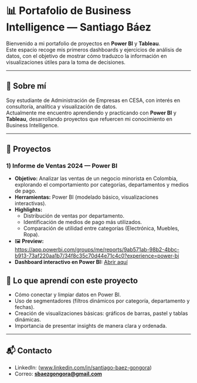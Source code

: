 # 📊 Portafolio de Business Intelligence — Santiago Báez

Bienvenido a mi portafolio de proyectos en **Power BI** y **Tableau**.  
Este espacio recoge mis primeros dashboards y ejercicios de análisis de datos, con el objetivo de mostrar cómo traduzco la información en visualizaciones útiles para la toma de decisiones.

---

## 🚀 Sobre mí
Soy estudiante de Administración de Empresas en CESA, con interés en consultoría, analítica y visualización de datos.  
Actualmente me encuentro aprendiendo y practicando con **Power BI** y **Tableau**, desarrollando proyectos que refuercen mi conocimiento en Business Intelligence.

---

## 📂 Proyectos

### 1) Informe de Ventas 2024 — Power BI
- **Objetivo:** Analizar las ventas de un negocio minorista en Colombia, explorando el comportamiento por categorías, departamentos y medios de pago.  
- **Herramientas:** Power BI (modelado básico, visualizaciones interactivas).  
- **Highlights:**  
  - Distribución de ventas por departamento.  
  - Identificación de medios de pago más utilizados.  
  - Comparación de utilidad entre categorías (Electrónica, Muebles, Ropa).  
- 🖼️ **Preview:**  
  https://app.powerbi.com/groups/me/reports/9ab571ab-98b2-4bbc-b913-73af220aa1b7/34f8c35c70d44e71c4c0?experience=power-bi
- **Dashboard interactivo en Power BI:** [Abrir aquí](https://app.powerbi.com/groups/me/reports/9ab571ab-98b2-4bbc-b913-73af220aa1b7/34f8c35c70d44e71c4c0?experience=power-bi)
  
## 🧠 Lo que aprendí con este proyecto
- Cómo conectar y limpiar datos en Power BI.  
- Uso de segmentadores (filtros dinámicos por categoría, departamento y fechas).  
- Creación de visualizaciones básicas: gráficos de barras, pastel y tablas dinámicas.  
- Importancia de presentar insights de manera clara y ordenada.  

---

## 📬 Contacto
- LinkedIn: (www.linkedin.com/in/santiago-baez-gongora)  
- Correo: **sbaezgongora@gmail.com**
  
